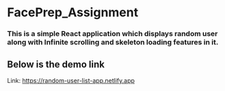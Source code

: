 # FacePrep_Assignment
<h3>This is a simple React application which displays random user along with Infinite scrolling and skeleton loading features in it.</h3>

<h2> Below is the demo link </h2>

Link: https://random-user-list-app.netlify.app
